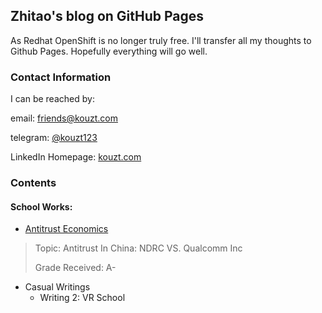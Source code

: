 ## Zhitao's blog on GitHub Pages

As Redhat OpenShift is no longer truly free. I'll transfer all my thoughts to Github Pages. Hopefully everything will go well.

### Contact Information

I can be reached by:

email: [friends@kouzt.com](mailto:friends@kouzt.com)

telegram: [@kouzt123](https://t.me/kouzt123)

LinkedIn Homepage: <a href="http://www.kouzt.com" target="_blank">kouzt.com</a>

### Contents

#### School Works:

- [Antitrust Economics](https://www.zhitaokou.com/AntitrustEconomicsZhitaoKou)

> Topic: Antitrust In China: NDRC VS. Qualcomm Inc
>
> Grade Received: A-

- Casual Writings
  - Writing 2: VR School
